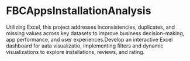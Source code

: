 # FBCAppsInstallationAnalysis
Utilizing Excel, this project addresses inconsistencies, duplicates, and missing values across key datasets to improve business decision-making, app performance, and user experiences.Develop an interactive Excel dashboard for aata visualizatio, implementing filters and dynamic visualizations to explore installations, reviews, and rating.
